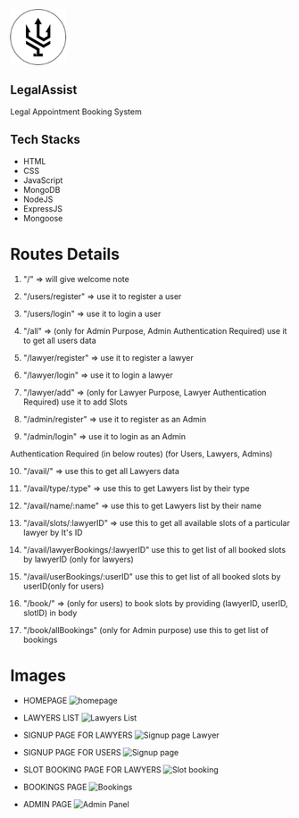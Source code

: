 
<img src="./Frontend/logo/LegalAssist.png" width="100" heigth="100" />

## LegalAssist

Legal Appointment Booking System



## Tech Stacks
- HTML
- CSS
- JavaScript
- MongoDB
- NodeJS
- ExpressJS
- Mongoose






# Routes Details

1. "/" => will give welcome note

2. "/users/register" => use it to register a user
3. "/users/login" => use it to login a user
4. "/all" => (only for Admin Purpose, Admin Authentication Required) use it to get all users data

5. "/lawyer/register" => use it to register a lawyer
6. "/lawyer/login" => use it to login a lawyer
7. "/lawyer/add" => (only for Lawyer Purpose, Lawyer Authentication Required) use it to add Slots

8. "/admin/register" => use it to register as an Admin
9. "/admin/login" => use it to login as an Admin

Authentication Required (in below routes) (for Users, Lawyers, Admins)

10. "/avail/" => use this to get all Lawyers data
11. "/avail/type/:type" => use this to get Lawyers list by their type
12. "/avail/name/:name" => use this to get Lawyers list by their name
13. "/avail/slots/:lawyerID" => use this to get all available slots of a particular lawyer by It's ID
14. "/avail/lawyerBookings/:lawyerID" use this to get list of all booked slots by lawyerID (only for lawyers)
15. "/avail/userBookings/:userID" use this to get list of all booked slots by userID(only for users)


16. "/book/" => (only for users) to book slots by providing (lawyerID, userID, slotID) in body
17. "/book/allBookings" (only for Admin purpose) use this to get list of bookings 




# Images
- HOMEPAGE
![homepage](https://user-images.githubusercontent.com/112761880/229361349-e14c12db-c50f-4a9f-9aeb-a1311fac2ea7.jpg)

- LAWYERS LIST
![Lawyers List](https://user-images.githubusercontent.com/112761880/229361324-d9b02dcf-3bfb-46bc-88a4-cd081886112e.jpg)

- SIGNUP PAGE FOR LAWYERS
![Signup page Lawyer](https://user-images.githubusercontent.com/112761880/229361335-2d8b1c6f-1374-49ff-85f0-30a9aaab0d64.jpg)

- SIGNUP PAGE FOR USERS
![Signup page](https://user-images.githubusercontent.com/112761880/229361341-8558c449-21dc-4bdc-b72e-c65e10ec1547.jpg)

- SLOT BOOKING PAGE FOR LAWYERS
![Slot booking](https://user-images.githubusercontent.com/112761880/229361342-189ca0be-5cea-420b-97a0-fed4c1de5830.jpg)

- BOOKINGS PAGE
![Bookings](https://user-images.githubusercontent.com/112761880/229361346-e7354052-bb75-40df-9c21-4faae1e2dba7.jpg)

- ADMIN PAGE
![Admin Panel](https://user-images.githubusercontent.com/112761880/229361344-aed5df3a-1453-482e-8283-f8a54f2e6fb9.jpg)
